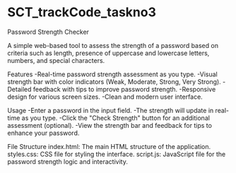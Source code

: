 # SCT_trackCode_taskno3
Password Strength Checker

A simple web-based tool to assess the strength of a password based on criteria such as length, presence of uppercase and lowercase letters, numbers, and special characters.

Features
-Real-time password strength assessment as you type.
-Visual strength bar with color indicators (Weak, Moderate, Strong, Very Strong).
-Detailed feedback with tips to improve password strength.
-Responsive design for various screen sizes.
-Clean and modern user interface.

Usage
-Enter a password in the input field.
-The strength will update in real-time as you type.
-Click the "Check Strength" button for an additional assessment (optional).
-View the strength bar and feedback for tips to enhance your password.


File Structure
index.html: The main HTML structure of the application.
styles.css: CSS file for styling the interface.
script.js: JavaScript file for the password strength logic and interactivity.
